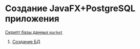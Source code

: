 # Создание JavaFX+PostgreSQL приложения


[Скрипт базы данных `market`](FullScriptWithData.sql)
1. [Создание БД](https://drive.google.com/file/d/14-NGQ6WPorWh_ekgKYMxOYuBLpejBfe_/view?usp=sharing)